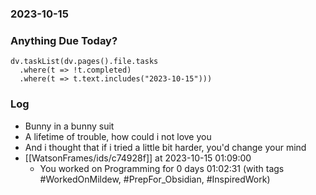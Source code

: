 ### 2023-10-15

### Anything Due Today?
```dataviewjs
dv.taskList(dv.pages().file.tasks 
  .where(t => !t.completed)
  .where(t => t.text.includes("2023-10-15")))
```
### Log

- Bunny in a bunny suit
- A lifetime of trouble, how could i not love you
- And i thought that if i tried a little bit harder, you'd change your mind
- [[WatsonFrames/ids/c74928f]] at 2023-10-15 01:09:00
    - You worked on Programming for 0 days 01:02:31 (with tags #WorkedOnMildew, #PrepFor_Obsidian, #InspiredWork) 
